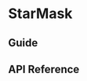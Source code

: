 # StarMask

## Guide

<!-- - [Onboarding Library](./01-onboarding-library.md) -->

## API Reference

<!-- - [Starcoin Provider API](./02-starcoin-provider.md) -->

<!-- - [RPC API](./03-rpc-api.md) -->
